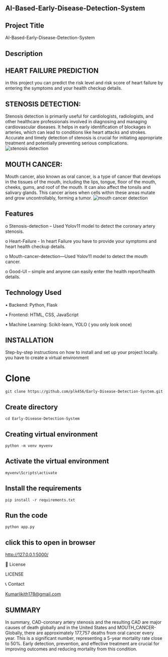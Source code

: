 ## AI-Based-Early-Disease-Detection-System
## Project Title
AI-Based-Early-Disease-Detection-System

## Description
## HEART FAILURE PREDICTION
in this project you can predict the risk level and risk score of heart failure by entering the symptoms and your health checkup details.

## STENOSIS DETECTION:

Stenosis detection is primarily useful for cardiologists, radiologists, and other healthcare professionals involved in diagnosing and managing cardiovascular diseases. It helps in early identification of blockages in arteries, which can lead to conditions like heart attacks and strokes. Accurate and timely detection of stenosis is crucial for initiating appropriate treatment and potentially preventing serious complications.  
![stenosis detection](https://github.com/plk456/Early-Disease-Detection-System/blob/master/Images/coronary_stenosis.png?raw=true)
## MOUTH CANCER:
Mouth cancer, also known as oral cancer, is a type of cancer that develops in the tissues of the mouth, including the lips, tongue, floor of the mouth, cheeks, gums, and roof of the mouth. It can also affect the tonsils and salivary glands. This cancer arises when cells within these areas mutate and grow uncontrollably, forming a tumor. 
![mouth cancer detection](https://github.com/plk456/Early-Disease-Detection-System/blob/master/Images/mouth_cancer.png?raw=true)
## Features
o	Stenosis-detection – Used Yolov11 model to detect the coronary artery stenosis.

o	Heart-Failure - In heart Failure you have to provide your symptoms and heart health checkup details.

o	Mouth-cancer-detection—Used Yolov11 model to detect the mouth cancer.

o	Good-UI – simple and anyone can easily enter the health report/health details.

## Technology Used

•	Backend: Python, Flask

•	Frontend: HTML, CSS, JavaScript

•	Machine Learning: Scikit-learn, YOLO ( you only look once)


## INSTALLATION
Step-by-step instructions on how to install and set up your project locally.
you have to create a virtual environment

# Clone 
```
git clone https://github.com/plk456/Early-Disease-Detection-System.git
```
## Create directory
```
cd Early-Disease-Detection-System
```
## Creating virtual environment
```
python -m venv myvenv
```
## Activate the virtual environment
```
myvenv\Scripts\activate
```
## Install the requirements
```
pip install -r requirements.txt
```
## Run the code
```
python app.py
```
## click this to open in browser
http://127.0.0.1:5000/


📜 License

LICENSE

📞 Contact

Kumarlikith178@gmail.com

## SUMMARY
In summary, CAD-coronary artery stenosis and the resulting CAD are major causes of death globally and in the United States and MOUTH_CANCER-Globally, there are approximately 177,757 deaths from oral cancer every year. This is a significant number, representing a 5-year mortality rate close to 50%. 
Early detection, prevention, and effective treatment are crucial for improving outcomes and reducing mortality from this condition.

